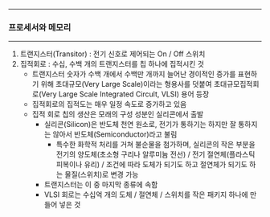 -----
### 프로세서와 메모리
-----
1. 트랜지스터(Transitor) : 전기 신호로 제어되는 On / Off 스위치
2. 집적회로 : 수십, 수백 개의 트랜지스터를 칩 하나에 집적시킨 것
   - 트랜지스터 숫자가 수백 개에서 수백만 개까지 늘어난 경이적인 증가를 표현하기 위해 초대규모(Very Large Scale)이라는 형용사를 덧붙여 초대규모집적회로(Very Large Scale Integrated Circult, VLSI) 용어 등장
   - 집적회로의 집적도는 매우 일정 속도로 증가하고 있음
   - 집적 회로 칩의 생산은 모래의 구성 성분인 실리콘에서 출발
     + 실리콘(Silicon)은 반도체 천연 원소로, 전기가 통하기는 하지만 잘 통하지는 않아서 반도체(Semiconductor)라고 불림
       * 특수한 화학적 처리를 거쳐 불순물을 첨가하며, 실리콘의 작은 부분을 전기의 양도체(초소형 구리나 알루미늄 전선) / 전기 절연체(플라스틱 피복이나 유리) / 조건에 따라 도체가 되기도 하고 절연체가 되기도 하는 물질(스위치)로 변경 가능
     + 트랜지스터는 이 중 마지막 종류에 속함
     + VLSI 회로는 수십억 개의 도체 / 절연체 / 스위치를 작은 패키지 하나에 만들어 넣은 것
